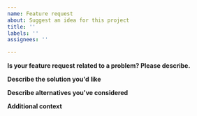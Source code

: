 ```yaml
---
name: Feature request
about: Suggest an idea for this project
title: ''
labels: ''
assignees: ''

---
```


<!-- This is a generic template and may not be applicable in all cases. -->
<!-- Try to follow it where possible. -->

**Is your feature request related to a problem? Please describe.**
<!-- A clear and concise description of what the problem is. Ex. I'm always frustrated when [...] -->

**Describe the solution you'd like**
<!-- A clear and concise description of what you want to happen. -->

**Describe alternatives you've considered**
<!-- A clear and concise description of any alternative solutions or features you've considered. -->

**Additional context**
<!-- Add any other context or screenshots about the feature request here. -->
